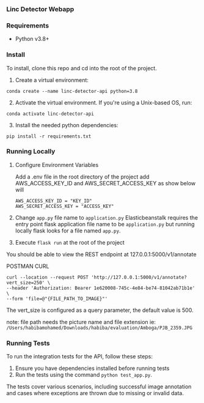 ### Linc Detector Webapp

### Requirements
- Python v3.8+

### Install
To install, clone this repo and cd into the root of the project.

1) Create a virtual environment:

```conda create --name linc-detector-api python=3.8```

2) Activate the virtual environment. If you're using a Unix-based OS, run:

```conda activate linc-detector-api```

3) Install the needed python dependencies:

```pip install -r requirements.txt```

### Running Locally

1. Configure Environment Variables

    Add a .env file in the root directory of the project add AWS_ACCESS_KEY_ID and AWS_SECRET_ACCESS_KEY as show below will

    ```buildoutcfg
    AWS_ACCESS_KEY_ID = "KEY_ID"
    AWS_SECRET_ACCESS_KEY = "ACCESS_KEY"
    ```
3. Change `app.py` file name to `application.py` Elasticbeanstalk requires the entry point 
flask application file name to be `application.py` but running locally flask looks for
a file named `app.py`.

4. Execute ```flask run``` at the root of the project

You should be able to view the REST endpoint at 127.0.0.1:5000/v1/annotate

POSTMAN CURL
```
curl --location --request POST 'http://127.0.0.1:5000/v1/annotate?vert_size=250' \
--header 'Authorization: Bearer 1e620008-745c-4e84-be74-81042ab71b1e' \
--form 'file=@"{FILE_PATH_TO_IMAGE}"'
```

The vert_size is configured as a query parameter, the default value is 500.

note: file path needs the picture name and file extension ie: `/Users/habibamohamed/Downloads/habiba/evaluation/Amboga/PJB_2359.JPG`


### Running Tests

To run the integration tests for the API, follow these steps:

1. Ensure you have dependencies installed before running tests
2. Run the tests using the command `python test_app.py`.

The tests cover various scenarios, including successful image annotation and cases where exceptions are thrown due to missing or invalid data.
